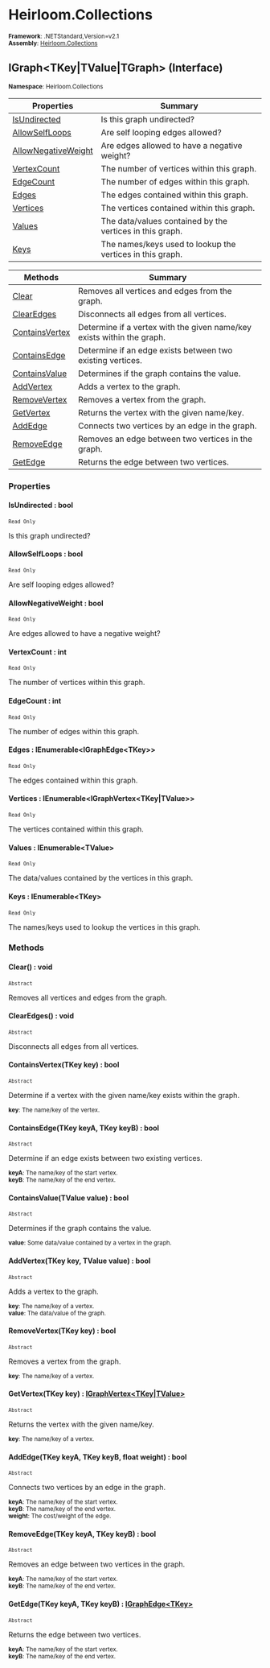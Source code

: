 # Heirloom.Collections

<small>**Framework**: .NETStandard,Version=v2.1</small>  
<small>**Assembly**: [Heirloom.Collections](../Heirloom.Collections/Heirloom.Collections.md)</small>  

## IGraph\<TKey|TValue|TGraph> (Interface)
<small>**Namespace**: Heirloom.Collections</sub></small>  

| Properties | Summary |
|------------|---------|
| [IsUndirected](#ISU79739BDD) | Is this graph undirected? |
| [AllowSelfLoops](#ALLB65AF4B0) | Are self looping edges allowed? |
| [AllowNegativeWeight](#ALL5C2502C8) | Are edges allowed to have a negative weight? |
| [VertexCount](#VER996CD387) | The number of vertices within this graph. |
| [EdgeCount](#EDG78704F9E) | The number of edges within this graph. |
| [Edges](#EDG6DC48328) | The edges contained within this graph. |
| [Vertices](#VER648B0F21) | The vertices contained within this graph. |
| [Values](#VALE51C03E4) | The data/values contained by the vertices in this graph. |
| [Keys](#KEY3D37EC76) | The names/keys used to lookup the vertices in this graph. |

| Methods | Summary |
|---------|---------|
| [Clear](#CLE4538C554) | Removes all vertices and edges from the graph. |
| [ClearEdges](#CLEC3B6A45C) | Disconnects all edges from all vertices. |
| [ContainsVertex](#CONEACA2150) | Determine if a vertex with the given name/key exists within the graph. |
| [ContainsEdge](#CON79C21D1A) | Determine if an edge exists between two existing vertices. |
| [ContainsValue](#CONEEF76259) | Determines if the graph contains the value. |
| [AddVertex](#ADD75B09E92) | Adds a vertex to the graph. |
| [RemoveVertex](#REM489B3DD3) | Removes a vertex from the graph. |
| [GetVertex](#GETFD3DEC7E) | Returns the vertex with the given name/key. |
| [AddEdge](#ADD9F66EC1A) | Connects two vertices by an edge in the graph. |
| [RemoveEdge](#REMDD74603F) | Removes an edge between two vertices in the graph. |
| [GetEdge](#GET7B3DE88F) | Returns the edge between two vertices. |

### Properties

#### <a name="ISU79739BDD"></a>IsUndirected : bool

<small>`Read Only`</small>

Is this graph undirected?

#### <a name="ALLB65AF4B0"></a>AllowSelfLoops : bool

<small>`Read Only`</small>

Are self looping edges allowed?

#### <a name="ALL5C2502C8"></a>AllowNegativeWeight : bool

<small>`Read Only`</small>

Are edges allowed to have a negative weight?

#### <a name="VER996CD387"></a>VertexCount : int

<small>`Read Only`</small>

The number of vertices within this graph.

#### <a name="EDG78704F9E"></a>EdgeCount : int

<small>`Read Only`</small>

The number of edges within this graph.

#### <a name="EDG6DC48328"></a>Edges : IEnumerable\<IGraphEdge\<TKey>>

<small>`Read Only`</small>

The edges contained within this graph.

#### <a name="VER648B0F21"></a>Vertices : IEnumerable\<IGraphVertex\<TKey|TValue>>

<small>`Read Only`</small>

The vertices contained within this graph.

#### <a name="VALE51C03E4"></a>Values : IEnumerable\<TValue>

<small>`Read Only`</small>

The data/values contained by the vertices in this graph.

#### <a name="KEY3D37EC76"></a>Keys : IEnumerable\<TKey>

<small>`Read Only`</small>

The names/keys used to lookup the vertices in this graph.

### Methods

#### <a name="CLE4538C554"></a>Clear() : void

<small>`Abstract`</small>

Removes all vertices and edges from the graph.

#### <a name="CLEC3B6A45C"></a>ClearEdges() : void

<small>`Abstract`</small>

Disconnects all edges from all vertices.

#### <a name="CONEACA2150"></a>ContainsVertex(TKey key) : bool

<small>`Abstract`</small>

Determine if a vertex with the given name/key exists within the graph.

<small>**key**: <param name="key">The name/key of the vertex.</param>  
</small>

#### <a name="CON79C21D1A"></a>ContainsEdge(TKey keyA, TKey keyB) : bool

<small>`Abstract`</small>

Determine if an edge exists between two existing vertices.

<small>**keyA**: <param name="keyA">The name/key of the start vertex.</param>  
</small>
<small>**keyB**: <param name="keyB">The name/key of the end vertex.</param>  
</small>

#### <a name="CONEEF76259"></a>ContainsValue(TValue value) : bool

<small>`Abstract`</small>

Determines if the graph contains the value.

<small>**value**: <param name="value">Some data/value contained by a vertex in the graph.</param>  
</small>

#### <a name="ADD75B09E92"></a>AddVertex(TKey key, TValue value) : bool

<small>`Abstract`</small>

Adds a vertex to the graph.

<small>**key**: <param name="key">The name/key of a vertex.</param>  
</small>
<small>**value**: <param name="value">The data/value of the graph.</param>  
</small>

#### <a name="REM489B3DD3"></a>RemoveVertex(TKey key) : bool

<small>`Abstract`</small>

Removes a vertex from the graph.

<small>**key**: <param name="key">The name/key of a vertex.</param>  
</small>

#### <a name="GETFD3DEC7E"></a>GetVertex(TKey key) : [IGraphVertex\<TKey|TValue>](Heirloom.Collections.IGraphVertex[TKey_TValue].md)

<small>`Abstract`</small>

Returns the vertex with the given name/key.

<small>**key**: <param name="key">The name/key of a vertex.</param>  
</small>

#### <a name="ADD9F66EC1A"></a>AddEdge(TKey keyA, TKey keyB, float weight) : bool

<small>`Abstract`</small>

Connects two vertices by an edge in the graph.

<small>**keyA**: <param name="keyA">The name/key of the start vertex.</param>  
</small>
<small>**keyB**: <param name="keyB">The name/key of the end vertex.</param>  
</small>
<small>**weight**: <param name="weight">The cost/weight of the edge.</param>  
</small>

#### <a name="REMDD74603F"></a>RemoveEdge(TKey keyA, TKey keyB) : bool

<small>`Abstract`</small>

Removes an edge between two vertices in the graph.

<small>**keyA**: <param name="keyA">The name/key of the start vertex.</param>  
</small>
<small>**keyB**: <param name="keyB">The name/key of the end vertex.</param>  
</small>

#### <a name="GET7B3DE88F"></a>GetEdge(TKey keyA, TKey keyB) : [IGraphEdge\<TKey>](Heirloom.Collections.IGraphEdge[TKey].md)

<small>`Abstract`</small>

Returns the edge between two vertices.

<small>**keyA**: <param name="keyA">The name/key of the start vertex.</param>  
</small>
<small>**keyB**: <param name="keyB">The name/key of the end vertex.</param>  
</small>

